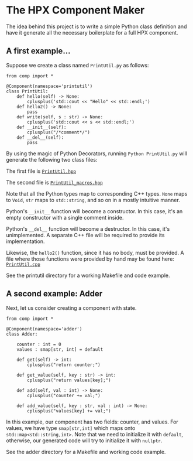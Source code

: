 # The HPX Component Maker

The idea behind this project is to write a simple Python class definition
and have it generate all the necessary boilerplate for a full HPX component.

## A first example...

Suppose we create a class named `PrintUtil.py` as follows:
```
from comp import *

@Component(namespace='printutil')
class PrintUtil:
    def hello(self) -> None:
        cplusplus('std::cout << "Hello" << std::endl;')
    def hello2() -> None:
        pass
    def write(self, s : str) -> None:
        cplusplus('std::cout << s << std::endl;')
    def __init__(self):
        cplusplus("/*comment*/")
    def __del__(self):
        pass
```
By using the magic of Python Decorators, running `Python PrintUtil.py` will generate the following two class files:

The first file is
[`PrintUtil.hpp`](https://github.com/stevenrbrandt/HPXCompMaker/blob/master/printutil/PrintUtil.hpp)

The second file is
[`PrintUtil_macros.hpp`](https://github.com/stevenrbrandt/HPXCompMaker/blob/master/printutil/PrintUtil_macros.cpp)

Note that all the Python types map to corresponding C++ types. `None` maps to
`Void`, `str` maps to `std::string`, and so on in a mostly intuitive manner.

Python's `__init__` function will become a constructor. In this case, it's an
empty constructor with a single comment inside.

Python's `__del__` function will become a destructor. In this case, it's
unimplemented. A separate C++ file will be required to provide its
implementation.

Likewise, the `hello2()` function, since it has no body, must be provided.
A file where those functions were provided by hand may be found here:
[`PrintUtil.cpp`](https://github.com/stevenrbrandt/HPXCompMaker/blob/master/printutil/PrintUtil.cpp)

See the printutil directory for a working Makefile and code example.

## A second example: Adder

Next, let us consider creating a component with state.

```
from comp import *

@Component(namespace='adder')
class Adder:

    counter : int = 0
    values : smap[str, int] = default

    def get(self) -> int:
        cplusplus("return counter;")

    def get_value(self, key : str) -> int:
        cplusplus("return values[key];")

    def add(self, val : int) -> None:
        cplusplus("counter += val;")

    def add_value(self, key : str, val : int) -> None:
        cplusplus("values[key] += val;")
```

In this example, our component has two fields: counter, and values.
For values, we have type `smap[str,int]` which maps onto
`std::map<std::string,int>`. Note that we need to initialize it with
`default`, otherwise, our generated code will try to initialize it
with `nullptr`.

See the adder directory for a Makefile and working code example.
